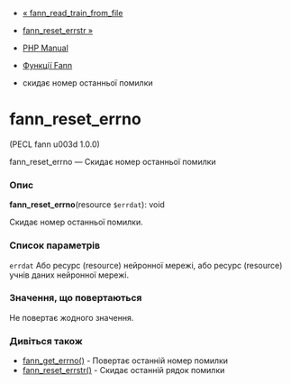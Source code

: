 - [«
fann_read_train_from_file](function.fann-read-train-from-file.md)
- [fann_reset_errstr »](function.fann-reset-errstr.md)

- [PHP Manual](index.md)
- [Функції Fann](ref.fann.md)
- скидає номер останньої помилки

# fann_reset_errno

(PECL fann u003d 1.0.0)

fann_reset_errno — Скидає номер останньої помилки

### Опис

**fann_reset_errno**(resource `$errdat`): void

Скидає номер останньої помилки.

### Список параметрів

`errdat`
Або ресурс (resource) нейронної мережі, або ресурс (resource) учнів
даних нейронної мережі.

### Значення, що повертаються

Не повертає жодного значення.

### Дивіться також

- [fann_get_errno()](function.fann-get-errno.md) - Повертає
останній номер помилки
- [fann_reset_errstr()](function.fann-reset-errstr.md) - Скидає
останній рядок помилки
